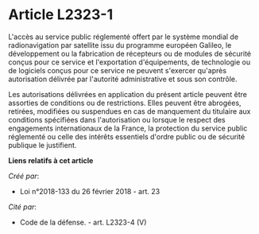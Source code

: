# Article L2323-1

L'accès au service public réglementé offert par le système mondial de radionavigation par satellite issu du programme
européen Galileo, le développement ou la fabrication de récepteurs ou de modules de sécurité conçus pour ce service et
l'exportation d'équipements, de technologie ou de logiciels conçus pour ce service ne peuvent s'exercer qu'après autorisation
délivrée par l'autorité administrative et sous son contrôle.

Les autorisations délivrées en application du présent article peuvent être assorties de conditions ou de restrictions. Elles
peuvent être abrogées, retirées, modifiées ou suspendues en cas de manquement du titulaire aux conditions spécifiées dans
l'autorisation ou lorsque le respect des engagements internationaux de la France, la protection du service public réglementé
ou celle des intérêts essentiels d'ordre public ou de sécurité publique le justifient.

**Liens relatifs à cet article**

_Créé par_:

  - Loi n°2018-133 du 26 février 2018 - art. 23

_Cité par_:

  - Code de la défense. - art. L2323-4 (V)
